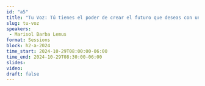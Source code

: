 ```yaml
---
id: "a5"
title: "Tu Voz: Tú tienes el poder de crear el futuro que deseas con un enfoque en ciencia de datos"
slug: tu-voz
speakers:
 - Marisol Barba Lemus
format: Sessions
block: h2-a-2024
time_start: 2024-10-29T08:00:00-06:00
time_end: 2024-10-29T08:30:00-06:00
slides: 
video:
draft: false 
---
```


